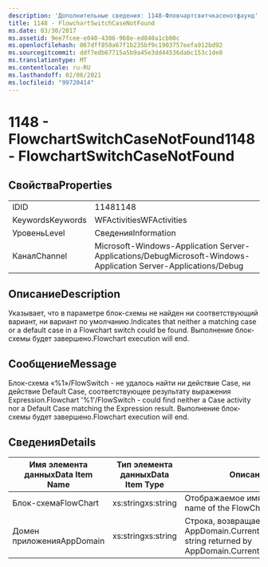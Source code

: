 ```yaml
---
description: 'Дополнительные сведения: 1148-Фловчартсвитчкасенотфаунд'
title: 1148 - FlowchartSwitchCaseNotFound
ms.date: 03/30/2017
ms.assetid: 9ee7fcee-e040-4306-968e-ed840a1cb00c
ms.openlocfilehash: 067dff850a67f1b235bf9c1903757eefa912bd92
ms.sourcegitcommit: ddf7edb67715a5b9a45e3dd44536dabc153c1de0
ms.translationtype: MT
ms.contentlocale: ru-RU
ms.lasthandoff: 02/06/2021
ms.locfileid: "99720414"
---
```

# <a name="1148---flowchartswitchcasenotfound"></a><span data-ttu-id="2757c-103">1148 - FlowchartSwitchCaseNotFound</span><span class="sxs-lookup"><span data-stu-id="2757c-103">1148 - FlowchartSwitchCaseNotFound</span></span>

## <a name="properties"></a><span data-ttu-id="2757c-104">Свойства</span><span class="sxs-lookup"><span data-stu-id="2757c-104">Properties</span></span>  
  
|||  
|-|-|  
|<span data-ttu-id="2757c-105">ID</span><span class="sxs-lookup"><span data-stu-id="2757c-105">ID</span></span>|<span data-ttu-id="2757c-106">1148</span><span class="sxs-lookup"><span data-stu-id="2757c-106">1148</span></span>|  
|<span data-ttu-id="2757c-107">Keywords</span><span class="sxs-lookup"><span data-stu-id="2757c-107">Keywords</span></span>|<span data-ttu-id="2757c-108">WFActivities</span><span class="sxs-lookup"><span data-stu-id="2757c-108">WFActivities</span></span>|  
|<span data-ttu-id="2757c-109">Уровень</span><span class="sxs-lookup"><span data-stu-id="2757c-109">Level</span></span>|<span data-ttu-id="2757c-110">Сведения</span><span class="sxs-lookup"><span data-stu-id="2757c-110">Information</span></span>|  
|<span data-ttu-id="2757c-111">Канал</span><span class="sxs-lookup"><span data-stu-id="2757c-111">Channel</span></span>|<span data-ttu-id="2757c-112">Microsoft-Windows-Application Server-Applications/Debug</span><span class="sxs-lookup"><span data-stu-id="2757c-112">Microsoft-Windows-Application Server-Applications/Debug</span></span>|  
  
## <a name="description"></a><span data-ttu-id="2757c-113">Описание</span><span class="sxs-lookup"><span data-stu-id="2757c-113">Description</span></span>  

 <span data-ttu-id="2757c-114">Указывает, что в параметре блок-схемы не найден ни соответствующий вариант, ни вариант по умолчанию.</span><span class="sxs-lookup"><span data-stu-id="2757c-114">Indicates that neither a matching case or a default case in a Flowchart switch could be found.</span></span> <span data-ttu-id="2757c-115">Выполнение блок-схемы будет завершено.</span><span class="sxs-lookup"><span data-stu-id="2757c-115">Flowchart execution will end.</span></span>  
  
## <a name="message"></a><span data-ttu-id="2757c-116">Сообщение</span><span class="sxs-lookup"><span data-stu-id="2757c-116">Message</span></span>  

 <span data-ttu-id="2757c-117">Блок-схема «%1»/FlowSwitch - не удалось найти ни действие Case, ни действие Default Case, соответствующее результату выражения Expression.</span><span class="sxs-lookup"><span data-stu-id="2757c-117">Flowchart '%1'/FlowSwitch - could find neither a Case activity nor a Default Case matching the Expression result.</span></span> <span data-ttu-id="2757c-118">Выполнение блок-схемы будет завершено.</span><span class="sxs-lookup"><span data-stu-id="2757c-118">Flowchart execution will end.</span></span>  
  
## <a name="details"></a><span data-ttu-id="2757c-119">Сведения</span><span class="sxs-lookup"><span data-stu-id="2757c-119">Details</span></span>  
  
|<span data-ttu-id="2757c-120">Имя элемента данных</span><span class="sxs-lookup"><span data-stu-id="2757c-120">Data Item Name</span></span>|<span data-ttu-id="2757c-121">Тип элемента данных</span><span class="sxs-lookup"><span data-stu-id="2757c-121">Data Item Type</span></span>|<span data-ttu-id="2757c-122">Описание</span><span class="sxs-lookup"><span data-stu-id="2757c-122">Description</span></span>|  
|--------------------|--------------------|-----------------|  
|<span data-ttu-id="2757c-123">Блок-схема</span><span class="sxs-lookup"><span data-stu-id="2757c-123">FlowChart</span></span>|<span data-ttu-id="2757c-124">xs:string</span><span class="sxs-lookup"><span data-stu-id="2757c-124">xs:string</span></span>|<span data-ttu-id="2757c-125">Отображаемое имя блок-схемы.</span><span class="sxs-lookup"><span data-stu-id="2757c-125">The display name of the FlowChart.</span></span>|  
|<span data-ttu-id="2757c-126">Домен приложения</span><span class="sxs-lookup"><span data-stu-id="2757c-126">AppDomain</span></span>|<span data-ttu-id="2757c-127">xs:string</span><span class="sxs-lookup"><span data-stu-id="2757c-127">xs:string</span></span>|<span data-ttu-id="2757c-128">Строка, возвращаемая AppDomain.CurrentDomain.FriendlyName.</span><span class="sxs-lookup"><span data-stu-id="2757c-128">The string returned by AppDomain.CurrentDomain.FriendlyName.</span></span>|
